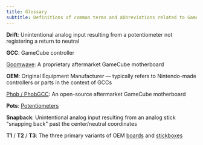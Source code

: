 ```yaml
---
title: Glossary
subtitle: Definitions of common terms and abbreviations related to GameCube controllers.
---
```


**Drift**: Unintentional analog input resulting from a potentiometer not registering a return to neutral

**GCC**: GameCube controller

[Goomwave](/compendium/boards#goomwave): A proprietary aftermarket GameCube motherboard

**OEM**: Original Equipment Manufacturer — typically refers to Nintendo-made controllers or parts in the context of GCCs

[Phob / PhobGCC](/compendium/boards#phobgcc): An open-source aftermarket GameCube motherboard

**Pots**: [Potentiometers](/compendium/sticks/pots)

**Snapback**: Unintentional analog input resulting from an analog stick "snapping back" past the center/neutral coordinates

**T1** / **T2** / **T3**: The three primary variants of OEM [boards](/compendium/boards) and [stickboxes](/compendium/sticks/stickboxes)
